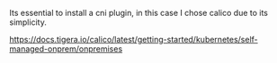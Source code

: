 Its essential to install a cni plugin, in this case I chose calico due to its simplicity.

https://docs.tigera.io/calico/latest/getting-started/kubernetes/self-managed-onprem/onpremises